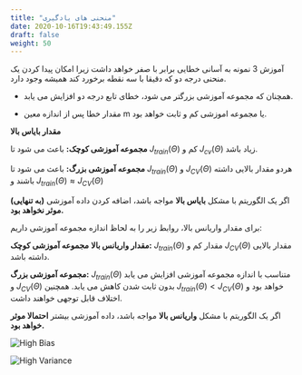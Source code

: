 ```yaml
---
title: "منحنی های یادگیری"
date: 2020-10-16T19:43:49.155Z
draft: false
weight: 50
---
```


آموزش 3 نمونه به آسانی خطایی برابر با صفر خواهد داشت زیرا امکان پیدا کردن یک منحنی درجه دو که دقیقا با سه نقطه برخورد کند همیشه وجود دارد.

- همچنان که مجموعه آموزشی بزرگتر می شود، خطای تابع درجه دو افزایش می یابد.

- مقدار خطا پس از اندازه معین m یا مجموعه اموزشی کم و ثابت خواهد بود.

**مقدار بایاس بالا**

**مجموعه آموزشی کوچک:** باعث می شود تا  $J_{train}\left ( \Theta  \right )$ کم و $J_{cv}\left ( \Theta  \right )$ زیاد باشد.

**مجموعه آموزشی بزرگ:** باعث می شود تا $J_{train}\left ( \Theta  \right )$ و $J_{CV}\left ( \Theta  \right )$ هردو مقدار بالایی داشته باشند و $J_{train}\left ( \Theta  \right ) \approx J_{CV}\left ( \Theta  \right )$

اگر یک الگوریتم با مشکل **بایاس بالا** مواجه باشد، اضافه کردن داده آموزشی **(به تنهایی) موثر نخواهد بود.**

برای مقدار واریانس بالا، روابط زیر را به لحاظ اندازه مجموعه آموزشی داریم:

**مقدار واریانس بالا**
**مجموعه آموزشی کوچک:** $J_{train}\left ( \Theta  \right )$ مقدار کم و $J_{CV}\left ( \Theta  \right )$ مقدار بالایی داشته باشد.

**مجموعه آموزشی بزرگ:** $J_{train}\left ( \Theta  \right )$ متناسب با اندازه مجموعه آموزشی افزایش می یابد و $J_{CV}\left ( \Theta  \right )$ بدون ثابت شدن کاهش می یابد. همچنین $J_{train}\left ( \Theta  \right ) <  J_{CV}\left ( \Theta  \right )$ خواهد بود و اختلاف قابل توجهی خواهند داشت.

اگر یک الگوریتم با مشکل **واریانس بالا** مواجه باشد، داده آموزشی بیشتر **احتمالا موثر خواهد بود.**

![High Bias](../images/high-bias.jpg)

![High Variance](../images/high-variance.jpg)


